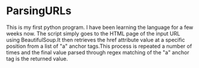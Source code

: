 # ParsingURLs

This is my first python program. I have been learning the language for a few weeks now. The script simply goes to the HTML page of the
input URL using BeautifulSoup.It then retrieves the href attribute value at a specific position from a list of "a" anchor tags.This process
is repeated a number of times and the final value parsed through regex matching of the "a" anchor tag is the returned value.

